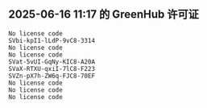## 2025-06-16 11:17 的 GreenHub 许可证
```
No license code
SVbi-kpI1-lLdP-9vC8-3314
No license code
No license code
SVat-5vUI-GqNy-KIC8-A20A
SVaX-RTXU-qxiI-7lC8-F223
SVZn-pX7h-ZW6q-FJC8-70EF
No license code
No license code
No license code
```
